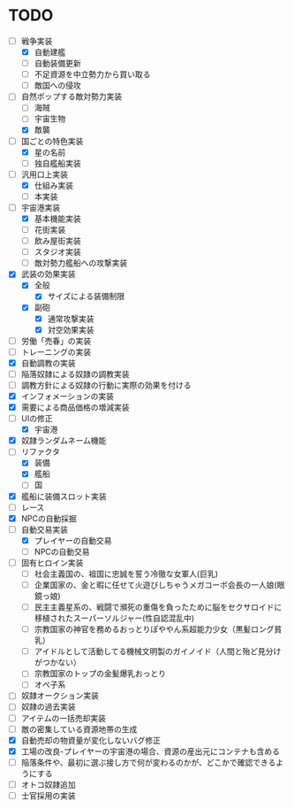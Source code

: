 # TODO

- [ ] 戦争実装
    - [x] 自動建艦
    - [ ] 自動装備更新
    - [ ] 不足資源を中立勢力から買い取る
    - [ ] 敵国への侵攻
- [ ] 自然ポップする敵対勢力実装
    - [ ] 海賊
    - [ ] 宇宙生物
    - [x] 敵襲
- [ ] 国ごとの特色実装
    - [x] 星の名前
    - [ ] 独自艦船実装
- [ ] 汎用口上実装
    - [x] 仕組み実装
    - [ ] 本実装
- [ ] 宇宙港実装
    - [x] 基本機能実装
    - [ ] 花街実装
    - [ ] 飲み屋街実装
    - [ ] スタジオ実装
    - [ ] 敵対勢力艦船への攻撃実装
- [X] 武装の効果実装
    - [X] 全般
        - [X] サイズによる装備制限
    - [X] 副砲
        - [x] 通常攻撃実装
        - [X] 対空効果実装
- [ ] 労働「売春」の実装
- [ ] トレーニングの実装
- [x] 自動調教の実装
- [ ] 陥落奴隷による奴隷の調教実装
- [ ] 調教方針による奴隷の行動に実際の効果を付ける
- [x] インフォメーションの実装
- [x] 需要による商品価格の増減実装
- [ ] UIの修正
    - [x] 宇宙港
- [x] 奴隷ランダムネーム機能
- [ ] リファクタ
    - [X] 装備
    - [X] 艦船
    - [ ] 国
- [x] 艦船に装備スロット実装
- [ ] レース
- [x] NPCの自動採掘
- [ ] 自動交易実装
    - [x] プレイヤーの自動交易
    - [ ] NPCの自動交易
- [ ] 固有ヒロイン実装
    - [ ] 社会主義国の、祖国に忠誠を誓う冷徹な女軍人(巨乳)
    - [ ] 企業国家の、金と暇に任せて火遊びしちゃうメガコーポ会長の一人娘(眼鏡っ娘)
    - [ ] 民主主義星系の、戦闘で瀕死の重傷を負ったために脳をセクサロイドに移植されたスーパーソルジャー(性自認混乱中)
    - [ ] 宗教国家の神官を務めるおっとりぽややん系超能力少女（黒髪ロング貧乳）
    - [ ] アイドルとして活動してる機械文明製のガイノイド（人間と殆ど見分けがつかない）
    - [ ] 宗教国家のトップの金髪爆乳おっとり
    - [ ] オペ子系
- [ ] 奴隷オークション実装
- [ ] 奴隷の過去実装
- [ ] アイテムの一括売却実装
- [ ] 敵の密集している資源地帯の生成
- [x] 自動売却の物資量が変化しないバグ修正
- [x] 工場の改良-プレイヤーの宇宙港の場合、資源の産出元にコンテナも含める
- [ ] 陥落条件や、最初に選ぶ接し方で何が変わるのかが、どこかで確認できるようにする
- [ ] オトコ奴隷追加
- [ ] 士官採用の実装